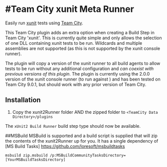 #Team City xunit Meta Runner
===========================

Easily run [xunit](https://github.com/xunit/xunit) tests using [Team City](http://www.jetbrains.com/teamcity/).

This Team City plugin adds an extra option when creating a Build Step in Team City 'xunit'. This is currently quite simple and only allows the selection of one DLL containing xunit tests to be run. Wildcards and multiple assemblies are not supported (as this is not supported by the xunit console runner).

The plugin will copy a version of the xunit runner to all build agents to allow tests to be run without any additional configuration and *can coexist with previous versions of this plugin*.
The plugin is currently using the 2.0.0 version of the xunit console runner (to run against ) and has been tested on Team City 9.0.1, but should work with any prior version of Team City.

## Installation

1. Copy the xunit2Runner folder AND the zipped folder to `<TeamCity Data Directory>/plugins`

The `xUnit2 Build Runner` build step type should now be available.

##MSBuild
MSBuild is supported and a build script is supplied that will zip the contents of the xunit2Runner up for you. It has a single dependency of [MS Build Tasks] https://github.com/loresoft/msbuildtasks

```shell
msbuild zip.msbuild /p:MSBuildCommunityTasksDirectory=[YourMSBuildTasksDirectory]
```